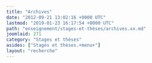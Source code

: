 ```yaml
---
title: "Archives"
date: "2012-09-21 13:02:16 +0000 UTC"
lastmod: "2019-01-23 16:17:54 +0000 UTC"
path: "enseignement/stages-et-thèses/archives.xx.md"
joomlaid: 271
category: "Stages et thèses"
asides: ["Stages et thèses.+menu+"]
layout: "recherche"
---
```


